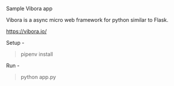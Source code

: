 Sample Vibora app 

Vibora is a async micro web framework for python similar to Flask.

https://vibora.io/

Setup - 

> pipenv install

Run - 
> python app.py